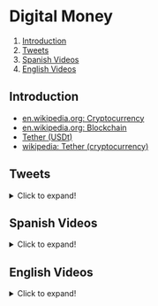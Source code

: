 # Digital Money

1. [Introduction](#introduction)
2. [Tweets](#tweets)
3. [Spanish Videos](#spanish-videos)
4. [English Videos](#english-videos)

## Introduction

- [en.wikipedia.org: Cryptocurrency](https://en.wikipedia.org/wiki/Cryptocurrency)
- [en.wikipedia.org: Blockchain](https://en.wikipedia.org/wiki/Blockchain)
- [Tether (USDt)](https://tether.to/)
- [wikipedia: Tether (cryptocurrency)](https://en.wikipedia.org/wiki/Tether_(cryptocurrency))

## Tweets

<details>
  <summary>Click to expand!</summary>

<center>
<blockquote class="twitter-tweet"><p lang="en" dir="ltr">OK fine. But then let me tell you what cryptocurrencies are!<br><br>Here is my public answer to Christine Lagarde <a href="https://twitter.com/Lagarde?ref_src=twsrc%5Etfw">@Lagarde</a><br><br>Retweet if you agree! <a href="https://t.co/2ggx3dssNq">pic.twitter.com/2ggx3dssNq</a></p>&mdash; CTO Larsson 💙💛 cto.eth (@ctoLarsson) <a href="https://twitter.com/ctoLarsson/status/1439232410101731335?ref_src=twsrc%5Etfw">September 18, 2021</a></blockquote> <script async src="https://platform.twitter.com/widgets.js" charset="utf-8"></script>

<blockquote class="twitter-tweet"><p lang="en" dir="ltr">A SWIFT payment takes 2-5 days to settle.<br><br>A crypto transaction usually does not take more than a few minutes up to an hour.<br><br>I prefer to get and send my money faster.<br><br>It&#39;s sometimes that simple.</p>&mdash; Oliver Jumpertz (@oliverjumpertz) <a href="https://twitter.com/oliverjumpertz/status/1439234675805986816?ref_src=twsrc%5Etfw">September 18, 2021</a></blockquote> <script async src="https://platform.twitter.com/widgets.js" charset="utf-8"></script>

<blockquote class="twitter-tweet"><p lang="en" dir="ltr">Crypto is a systemic shock that’ll make society more equal.<br><br>Rising inequality is an inevitable feature of capitalism. But like all systemic shocks through history, the rise of crypto’ll help reset wealth distribution. <br><br>Here’s why &amp; what it means for your own wealth strategy 👇</p>&mdash; Tascha (@RealNatashaChe) <a href="https://twitter.com/RealNatashaChe/status/1444014735716851714?ref_src=twsrc%5Etfw">October 1, 2021</a></blockquote> <script async src="https://platform.twitter.com/widgets.js" charset="utf-8"></script>

<blockquote class="twitter-tweet tw-align-center" data-lang="es"><p lang="en" dir="ltr">Blockchain: A new hope, or just hype? <a href="https://t.co/VsDcQShJEo">https://t.co/VsDcQShJEo</a> <a href="https://twitter.com/hashtag/technology?src=hash">#technology</a> <a href="https://t.co/bi3QPWbFrP">pic.twitter.com/bi3QPWbFrP</a></p>&mdash; World Economic Forum (@wef) <a href="https://twitter.com/wef/status/830474483647578112">11 de febrero de 2017</a></blockquote>
<script async src="//platform.twitter.com/widgets.js" charset="utf-8"></script>

<blockquote class="twitter-tweet"><p lang="en" dir="ltr">What are the skills needed to become a <a href="https://twitter.com/hashtag/blockchain?src=hash&amp;ref_src=twsrc%5Etfw">#blockchain</a> expert <a href="https://twitter.com/hashtag/Python?src=hash&amp;ref_src=twsrc%5Etfw">#Python</a> <a href="https://twitter.com/hashtag/DataScientist?src=hash&amp;ref_src=twsrc%5Etfw">#DataScientist</a> <a href="https://twitter.com/hashtag/BigData?src=hash&amp;ref_src=twsrc%5Etfw">#BigData</a> <a href="https://twitter.com/hashtag/Analytics?src=hash&amp;ref_src=twsrc%5Etfw">#Analytics</a> <a href="https://twitter.com/hashtag/DataScience?src=hash&amp;ref_src=twsrc%5Etfw">#DataScience</a> <a href="https://twitter.com/hashtag/AI?src=hash&amp;ref_src=twsrc%5Etfw">#AI</a> <a href="https://twitter.com/hashtag/IIoT?src=hash&amp;ref_src=twsrc%5Etfw">#IIoT</a> <a href="https://twitter.com/hashtag/PyTorch?src=hash&amp;ref_src=twsrc%5Etfw">#PyTorch</a> <a href="https://twitter.com/hashtag/RStats?src=hash&amp;ref_src=twsrc%5Etfw">#RStats</a> <a href="https://twitter.com/hashtag/TensorFlow?src=hash&amp;ref_src=twsrc%5Etfw">#TensorFlow</a> <a href="https://twitter.com/hashtag/JavaScript?src=hash&amp;ref_src=twsrc%5Etfw">#JavaScript</a> <a href="https://twitter.com/hashtag/ReactJS?src=hash&amp;ref_src=twsrc%5Etfw">#ReactJS</a> <a href="https://twitter.com/hashtag/CloudComputing?src=hash&amp;ref_src=twsrc%5Etfw">#CloudComputing</a> <a href="https://twitter.com/hashtag/Serverless?src=hash&amp;ref_src=twsrc%5Etfw">#Serverless</a> <a href="https://twitter.com/hashtag/Linux?src=hash&amp;ref_src=twsrc%5Etfw">#Linux</a> <a href="https://twitter.com/hashtag/Coding?src=hash&amp;ref_src=twsrc%5Etfw">#Coding</a> <a href="https://twitter.com/hashtag/100DaysofCode?src=hash&amp;ref_src=twsrc%5Etfw">#100DaysofCode</a> <a href="https://twitter.com/hashtag/ML?src=hash&amp;ref_src=twsrc%5Etfw">#ML</a> <a href="https://twitter.com/hashtag/programming?src=hash&amp;ref_src=twsrc%5Etfw">#programming</a> <a href="https://twitter.com/hashtag/flutter?src=hash&amp;ref_src=twsrc%5Etfw">#flutter</a> <a href="https://twitter.com/hashtag/golang?src=hash&amp;ref_src=twsrc%5Etfw">#golang</a> <a href="https://twitter.com/hashtag/DL?src=hash&amp;ref_src=twsrc%5Etfw">#DL</a> <a href="https://twitter.com/hashtag/Jupyter?src=hash&amp;ref_src=twsrc%5Etfw">#Jupyter</a> <a href="https://t.co/8ZeoRrkFrs">pic.twitter.com/8ZeoRrkFrs</a></p>&mdash; Syeda Sheraj Ali (@Sheraj99) <a href="https://twitter.com/Sheraj99/status/1483245503357853703?ref_src=twsrc%5Etfw">January 18, 2022</a></blockquote> <script async src="https://platform.twitter.com/widgets.js" charset="utf-8"></script>

<blockquote class="twitter-tweet"><p lang="en" dir="ltr">🔲Blockchain in many languages<br><br>Here are some repos on GitHub to check a simple blockchain implementation for:<br><br>JavaScript → Savjee/SavjeeCoin<br>Python → satwikkansal/python_blockchain_app<br>Go → Jeiwan/blockchain_go<br>PHP → akondas/php-blockchain<br>Java → Will1229/Blockchain<br><br>↓</p>&mdash; Francesco Ciulla (@FrancescoCiull4) <a href="https://twitter.com/FrancescoCiull4/status/1487662978270994435?ref_src=twsrc%5Etfw">January 30, 2022</a></blockquote> <script async src="https://platform.twitter.com/widgets.js" charset="utf-8"></script>
</center>
</details>

## Spanish Videos

<details>
  <summary>Click to expand!</summary>

<center>
<!-- Bitcoin: el milagro de una moneda de la nada -->
<div class="container">
<iframe width="560" height="315" src="https://www.youtube.com/embed/DtbeVa6PH58?rel=0" frameborder="0" allowfullscreen class="video"></iframe>
</div>
</br>

<!-- Keiser report en español -->
<div class="container">
<iframe width="560" height="315" src="https://www.youtube.com/embed/UWfzb0l1jV4?start=528" frameborder="0" allowfullscreen class="video"></iframe>
</div>
<br/>
</center>
</details>

## English Videos

<details>
  <summary>Click to expand!</summary>

<center>
<!-- Keiser report en inglés -->
<iframe width="560" height="315" src="https://www.youtube.com/embed/meFsjKJdqwg?start=515" frameborder="0" allowfullscreen class="video"></iframe>
</center>
</details>